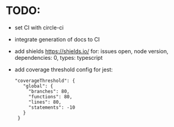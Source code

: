 # TODO:
 - set CI with circle-ci
 - integrate generation of docs to CI
 - add shields https://shields.io/ for: issues open, node version, dependencies: 0, types: typescript
 - add coverage threshold config for jest:

       "coverageThreshold": {
          "global": {
            "branches": 80,
            "functions": 80,
            "lines": 80,
            "statements": -10
          }
        }
